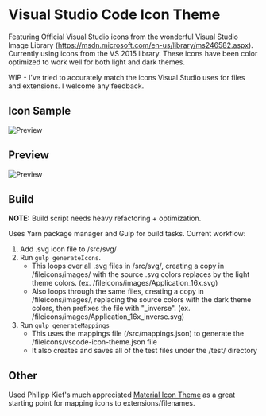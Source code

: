 # Visual Studio Code Icon Theme
Featuring Official Visual Studio icons from the wonderful Visual Studio Image Library (https://msdn.microsoft.com/en-us/library/ms246582.aspx). Currently using icons from the VS 2015 library. These icons have been color optimized to work well for both light and dark themes.

WIP - I've tried to accurately match the icons Visual Studio uses for files and extensions. I welcome any feedback.

## Icon Sample
![Preview](https://raw.githubusercontent.com/jtlowe/vscode-icon-theme/master/images/image-comparison.png)

## Preview
![Preview](https://raw.githubusercontent.com/jtlowe/vscode-icon-theme/master/images/vscode-screenshot.png)

## Build

**NOTE:** Build script needs heavy refactoring + optimization.

Uses Yarn package manager and Gulp for build tasks. Current workflow:

1. Add .svg icon file to /src/svg/
2. Run ``gulp generateIcons``.
    * This loops over all .svg files in /src/svg/, creating a copy in /fileicons/images/ with the source .svg colors replaces by the light theme colors. (ex. /fileicons/images/Application_16x.svg)
    * Also loops through the same files, creating a copy in /fileicons/images/, replacing the source colors with the dark theme colors, then prefixes the file with "_inverse". (ex. /fileicons/images/Application_16x_inverse.svg)
3. Run `gulp generateMappings`
    * This uses the mappings file (/src/mappings.json) to generate the /fileicons/vscode-icon-theme.json file
    * It also creates and saves all of the test files under the /test/ directory

## Other

Used Philipp Kief's much appreciated [Material Icon Theme](https://github.com/PKief/vscode-extension-material-icon-theme) as a great starting point for mapping icons to extensions/filenames.
